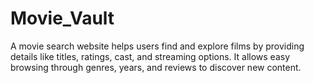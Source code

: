 # Movie_Vault
A movie search website helps users find and explore films by providing details like titles, ratings, cast, and streaming options. It allows easy browsing through genres, years, and reviews to discover new content.

